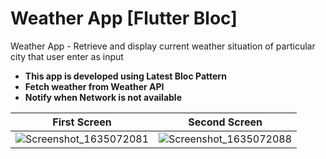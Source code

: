 # Weather App [Flutter Bloc]

Weather App - Retrieve and display current weather situation of particular city that user enter as input

- <b>This app is developed using Latest Bloc Pattern</b>
- <b>Fetch weather from Weather API</b>
- <b>Notify when Network is not available</b>




First Screen         |  Second Screen
:-------------------------:|:-------------------------:
![Screenshot_1635072081](https://user-images.githubusercontent.com/28499651/138590365-ac63bc57-952b-406f-a52c-3c7dc2dc9ee1.png)  |  ![Screenshot_1635072088](https://user-images.githubusercontent.com/28499651/138590376-1f277a55-aafd-439c-9b02-61f865d52702.png)



